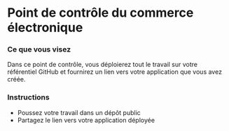 # Point de contrôle du commerce électronique

### Ce que vous visez

Dans ce point de contrôle, vous déploierez tout le travail sur votre référentiel GitHub et fournirez un lien vers votre application que vous avez créée.

### Instructions

* Poussez votre travail dans un dépôt public
* Partagez le lien vers votre application déployée
